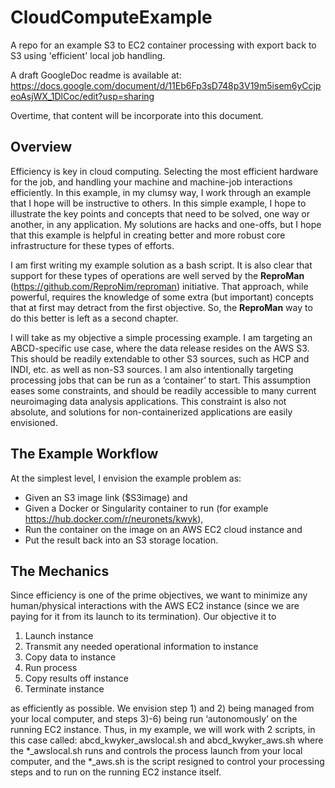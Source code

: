 # CloudComputeExample
A repo for an example S3 to EC2 container processing with export back to S3 using 'efficient' local job handling.

A draft GoogleDoc readme is available at: https://docs.google.com/document/d/11Eb6Fp3sD748p3V19m5isem6yCcjpeoAsjWX_1DlCoc/edit?usp=sharing

Overtime, that content will be incorporate into this document.

## Overview
Efficiency is key in cloud computing. Selecting the most efficient hardware for the job, and handling your machine and machine-job interactions efficiently. In this example, in my clumsy way, I work through an example that I hope will be instructive to others. In this simple example, I hope to illustrate the key points and concepts that need to be solved, one way or another, in any application. My solutions are hacks and one-offs, but I hope that this example is helpful in creating better and more robust core infrastructure for these types of efforts.

I am first writing my example solution as a bash script. It is also clear that support for these types of operations are well served by the **ReproMan** (https://github.com/ReproNim/reproman) initiative. That approach, while powerful, requires the knowledge of some extra (but important) concepts that at first may detract from the first objective. So, the **ReproMan** way to do this better is left as a second chapter.

I will take as my objective a simple processing example. I am targeting an ABCD-specific use case, where the data release resides on the AWS S3. This should be readily extendable to other S3 sources, such as HCP and INDI, etc. as well as non-S3 sources. I am also intentionally targeting processing jobs that can be run as a ‘container’ to start. This assumption eases some constraints, and should be readily accessible to many current neuroimaging data analysis applications. This constraint is also not absolute, and solutions for non-containerized applications are easily envisioned.

## The Example Workflow
At the simplest level, I envision the example problem as: 
* Given an S3 image link ($S3image) and 
* Given a Docker or Singularity container to run (for example https://hub.docker.com/r/neuronets/kwyk), 
* Run the container on the image on an AWS EC2 cloud instance and 
* Put the result back into an S3 storage location.

## The Mechanics
Since efficiency is one of the prime objectives, we want to minimize any human/physical interactions with the AWS EC2 instance (since we are paying for it from its launch to its termination). Our objective it to
1. Launch instance
1. Transmit any needed operational information to instance
1. Copy data to instance
1. Run process
1. Copy results off instance
1. Terminate instance

as efficiently as possible. We envision step 1) and 2) being managed from your local computer, and steps 3)-6) being run ‘autonomously’ on the running EC2 instance.
Thus, in my example, we will work with 2 scripts, in this case called: abcd_kwyker_awslocal.sh and abcd_kwyker_aws.sh where the \*_awslocal.sh runs and controls the process launch from your local computer, and the \*_aws.sh is the script resigned to control your processing steps and to run on the running EC2 instance itself.
